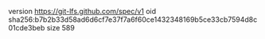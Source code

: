 version https://git-lfs.github.com/spec/v1
oid sha256:b7b2b33d58ad6d6cf7e37f7a6f60ce1432348169b5ce33cb7594d8c01cde3beb
size 589
